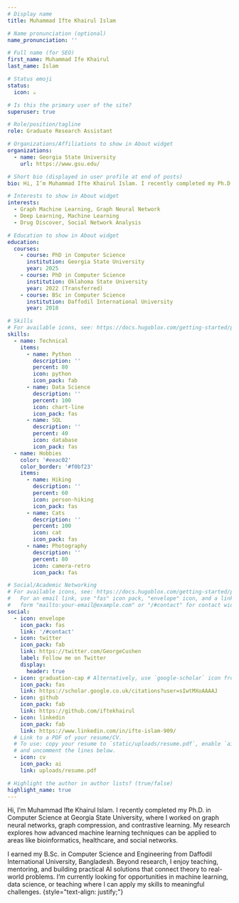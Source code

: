 ```yaml
---
# Display name
title: Muhammad Ifte Khairul Islam

# Name pronunciation (optional)
name_pronunciation: ''

# Full name (for SEO)
first_name: Muhammad Ife Khairul 
last_name: Islam

# Status emoji
status:
  icon: ☕️

# Is this the primary user of the site?
superuser: true

# Role/position/tagline
role: Graduate Research Assistant

# Organizations/Affiliations to show in About widget
organizations:
  - name: Georgia State University
    url: https://www.gsu.edu/

# Short bio (displayed in user profile at end of posts)
bio: Hi, I’m Muhammad Ifte Khairul Islam. I recently completed my Ph.D. in Computer Science at Georgia State University, where I worked on graph neural networks, graph compression, and contrastive learning. My research explores how advanced machine learning techniques can be applied to areas like bioinformatics, healthcare, and social networks. I earned my B.Sc. in Computer Science and Engineering from Daffodil International University, Bangladesh. Beyond research, I enjoy teaching, mentoring, and building practical AI solutions that connect theory to real-world problems. I’m currently looking for opportunities in machine learning, data science, or teaching where I can apply my skills to meaningful challenges. 

# Interests to show in About widget
interests:
  - Graph Machine Learning, Graph Neural Network
  - Deep Learning, Machine Learning
  - Drug Discover, Social Network Analysis

# Education to show in About widget
education:
  courses:
    - course: PhD in Computer Science
      institution: Georgia State University
      year: 2025
    - course: PhD in Computer Science
      institution: Oklahoma State University
      year: 2022 (Transferred)
    - course: BSc in Computer Science
      institution: Daffodil International University
      year: 2018

# Skills
# For available icons, see: https://docs.hugoblox.com/getting-started/page-builder/#icons
skills:
  - name: Technical
    items:
      - name: Python
        description: ''
        percent: 80
        icon: python
        icon_pack: fab
      - name: Data Science
        description: ''
        percent: 100
        icon: chart-line
        icon_pack: fas
      - name: SQL
        description: ''
        percent: 40
        icon: database
        icon_pack: fas
  - name: Hobbies
    color: '#eeac02'
    color_border: '#f0bf23'
    items:
      - name: Hiking
        description: ''
        percent: 60
        icon: person-hiking
        icon_pack: fas
      - name: Cats
        description: ''
        percent: 100
        icon: cat
        icon_pack: fas
      - name: Photography
        description: ''
        percent: 80
        icon: camera-retro
        icon_pack: fas

# Social/Academic Networking
# For available icons, see: https://docs.hugoblox.com/getting-started/page-builder/#icons
#   For an email link, use "fas" icon pack, "envelope" icon, and a link in the
#   form "mailto:your-email@example.com" or "/#contact" for contact widget.
social:
  - icon: envelope
    icon_pack: fas
    link: '/#contact'
  - icon: twitter
    icon_pack: fab
    link: https://twitter.com/GeorgeCushen
    label: Follow me on Twitter
    display:
      header: true
  - icon: graduation-cap # Alternatively, use `google-scholar` icon from `ai` icon pack
    icon_pack: fas
    link: https://scholar.google.co.uk/citations?user=sIwtMXoAAAAJ
  - icon: github
    icon_pack: fab
    link: https://github.com/iftekhairul
  - icon: linkedin
    icon_pack: fab
    link: https://www.linkedin.com/in/ifte-islam-909/
  # Link to a PDF of your resume/CV.
  # To use: copy your resume to `static/uploads/resume.pdf`, enable `ai` icons in `params.yaml`,
  # and uncomment the lines below.
  - icon: cv
    icon_pack: ai
    link: uploads/resume.pdf

# Highlight the author in author lists? (true/false)
highlight_name: true
---
```


Hi, I’m Muhammad Ifte Khairul Islam. I recently completed my Ph.D. in Computer Science at Georgia State University, where I worked on graph neural networks, graph compression, and contrastive learning. My research explores how advanced machine learning techniques can be applied to areas like bioinformatics, healthcare, and social networks.

I earned my B.Sc. in Computer Science and Engineering from Daffodil International University, Bangladesh. Beyond research, I enjoy teaching, mentoring, and building practical AI solutions that connect theory to real-world problems. I’m currently looking for opportunities in machine learning, data science, or teaching where I can apply my skills to meaningful challenges.
{style="text-align: justify;"}
